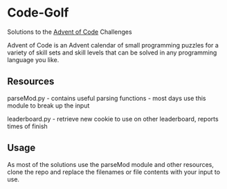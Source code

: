# Code-Golf

Solutions to the [Advent of Code](adventofcode.com) Challenges

Advent of Code is an Advent calendar of small programming puzzles for a variety of skill sets and skill levels that can be solved in any programming language you like.

## Resources
parseMod.py - contains useful parsing functions - most days use this module to break up the input

leaderboard.py - retrieve new cookie to use on other leaderboard, reports times of finish

## Usage
As most of the solutions use the parseMod module and other resources, clone the repo and replace the filenames or file contents with your input to use.